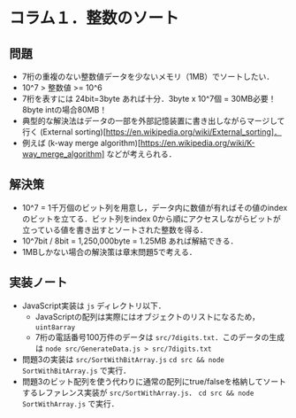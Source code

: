 # コラム１．整数のソート

## 問題

- 7桁の重複のない整数値データを少ないメモリ（1MB）でソートしたい．
- 10^7 > 整数値 >= 10^6
- 7桁を表すには 24bit=3byte あれば十分．3byte x 10^7個 = 30MB必要！ 8byte intの場合80MB！
- 典型的な解決法はデータの一部を外部記憶装置に書き出しながらマージして行く (External sorting)[https://en.wikipedia.org/wiki/External_sorting]．
- 例えば (k-way merge algorithm)[https://en.wikipedia.org/wiki/K-way_merge_algorithm] などが考えられる．

## 解決策

- 10^7 = 1千万個のビット列を用意し，データ内に数値が有ればその値のindexのビットを立てる．ビット列をindex 0から順にアクセスしながらビットが立っている値を書き出すとソートされた整数を得る．
- 10^7bit / 8bit = 1,250,000byte = 1.25MB あれば解結できる．
- 1MBしかない場合の解決策は章末問題5で考える．

## 実装ノート

- JavaScript実装は `js` ディレクトリ以下．
  - JavaScriptの配列は実際にはオブジェクトのリストになるため，`uint8array`
  - 7桁の電話番号100万件のデータは `src/7digits.txt`．このデータの生成は `node src/GenerateData.js > src/7digits.txt`
- 問題3の実装は `src/SortWithBitArray.js`
  `cd src && node SortWithBitArray.js` で実行．
- 問題3のビット配列を使う代わりに通常の配列にtrue/falseを格納してソートするレファレンス実装が `src/SortWithArray.js`．
  `cd src && node SortWithArray.js` で実行．